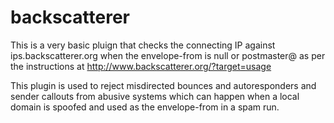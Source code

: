 backscatterer
=============

This is a very basic pluign that checks the connecting IP against
ips.backscatterer.org when the envelope-from is null or postmaster@
as per the instructions at http://www.backscatterer.org/?target=usage

This plugin is used to reject misdirected bounces and autoresponders
and sender callouts from abusive systems which can happen when a 
local domain is spoofed and used as the envelope-from in a spam run.
